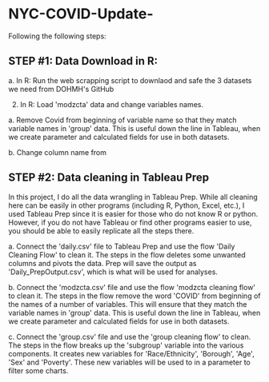 # NYC-COVID-Update-

Following the following steps:

## STEP #1: Data Download in R:

a. In R: Run the web scrapping script to downlaod and safe the 3 datasets we need from DOHMH's GitHub

2. In R: Load 'modzcta' data and change variables names. 

a. Remove Covid from beginning of variable name so that they match variable names in 'group' data.
This is useful down the line in Tableau, when we create parameter and calculated fields for use in both datasets.

b. Change column name from 

## STEP #2: Data cleaning in Tableau Prep

In this project, I do all the data wrangling in Tableau Prep. While all cleaning here can be easily in other programs (including R, Python, Excel, etc.), I used Tableau Prep since it is easier for those who do not know R or python. However, if you do not have Tableau or find other programs easier to use, you should be able to easily replicate all the steps there.

a. Connect the 'daily.csv' file to Tableau Prep and use the flow 'Daily Cleaning Flow' to clean it. 
The steps in the flow deletes some unwanted columns and pivots the data.
Prep will save the output as 'Daily_PrepOutput.csv', which is what will be used for analyses.

b. Connect the 'modzcta.csv' file and use the flow 'modzcta cleaning flow' to clean it.
The steps in the flow remove the word 'COVID' from beginning of the names of a number of variables. This will ensure that they match the variable names in 'group' data.
This is useful down the line in Tableau, when we create parameter and calculated fields for use in both datasets.

c. Connect the 'group.csv' file and use the 'group cleaning flow' to clean.
The steps in the flow breaks up the 'subgroup' variable into the various components. It creates new variables for 'Race/Ethnicity', 'Borough', 'Age', 'Sex' and 'Poverty'. These new variables will be used to in a parameter to filter some charts.